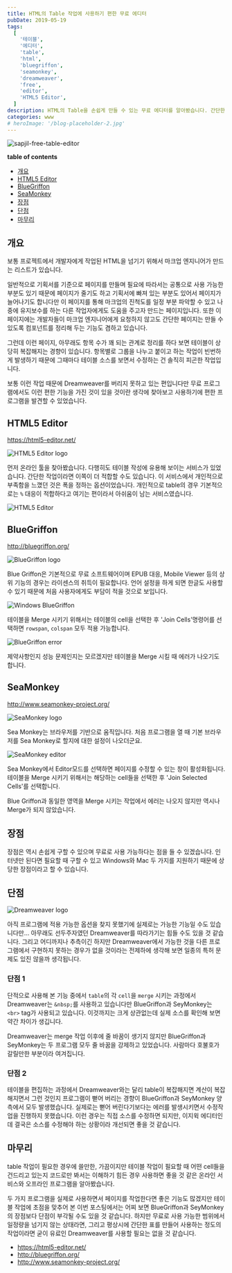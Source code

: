 ```yaml
---
title: HTML의 Table 작업에 사용하기 편한 무료 에디터
pubDate: 2019-05-19
tags:
  [
    '테이블',
    '에디터',
    'table',
    'html',
    'bluegriffon',
    'seamonkey',
    'dreamweaver',
    'free',
    'editor',
    'HTML5 Editor',
  ]
description: HTML의 Table을 손쉽게 만들 수 있는 무료 에디터를 알아봤습니다. 간단한 테이블이라면 유료인 Dreamweaver를 대체할 수 있는 프로그램들입니다.
categories: www
# heroImage: '/blog-placeholder-2.jpg'
---
```


![sapjil-free-table-editor](https://live.staticflickr.com/65535/40912840893_54db846d45_c.jpg)

**table of contents**

- [개요](#개요)
- [HTML5 Editor](#HTML5-Editor)
- [BlueGriffon](#BlueGriffon)
- [SeaMonkey](#SeaMonkey)
- [장점](#장점)
- [단점](#단점)
- [마무리](#마무리)

## 개요

보통 프로젝트에서 개발자에게 작업된 HTML을 넘기기 위해서 마크업 엔지니어가 만드는 리스트가 있습니다.

일반적으로 기획서를 기준으로 페이지를 만들며 필요에 따라서는 공통으로 사용 가능한 부분도 있기 때문에 페이지가 줄기도 하고 기획서에 빠져 있는 부분도 있어서 페이지가 늘어나기도 합니다만 이 페이지를 통해 마크업의 진척도를 일정 부분 파악할 수 있고 나중에 유지보수를 하는 다른 작업자에게도 도움을 주고자 만드는 페이지입니다. 또한 이 페이지에는 개발자들이 마크업 엔지니어에게 요청하지 않고도 간단한 페이지는 만들 수 있도록 컴포넌트를 정리해 두는 기능도 겸하고 있습니다.

그런데 이런 페이지, 아무래도 항목 수가 꽤 되는 관계로 정리를 하다 보면 테이블이 상당히 복잡해지는 경향이 있습니다. 항목별로 그룹을 나누고 붙이고 하는 작업이 빈번하게 발생하기 때문에 그때마다 테이블 소스를 보면서 수정하는 건 솔직히 피곤한 작업입니다.

보통 이런 작업 때문에 Dreamweaver를 버리지 못하고 있는 편입니다만 무료 프로그램에서도 이런 편한 기능을 가진 것이 있을 것이란 생각에 찾아보고 사용하기에 편한 프로그램을 발견할 수 있었습니다.

## HTML5 Editor

https://html5-editor.net/

![HTML5 Editor logo](https://live.staticflickr.com/65535/32934097997_ac25acd5c2.jpg)

먼저 온라인 툴을 찾아봤습니다. 다행히도 테이블 작성에 유용해 보이는 서비스가 있었습니다. 간단한 작업이라면 이쪽이 더 적합할 수도 있습니다. 이 서비스에서 개인적으로 부족함을 느꼈던 것은 폭을 정하는 옵션이었습니다. 개인적으로 table의 경우 기본적으로는 `%` 대응이 적합하다고 여기는 편이라서 아쉬움이 남는 서비스였습니다.

![HTML5 Editor](https://live.staticflickr.com/65535/47088835954_495ffa100b_c.jpg)

## BlueGriffon

http://bluegriffon.org/

![BlueGriffon logo](https://live.staticflickr.com/65535/34000501058_e722f0a336_n.jpg)

Blue Griffon은 기본적으로 무료 소프트웨어이며 EPUB 대응, Mobile Viewer 등의 상위 기능의 경우는 라이센스의 취득이 필요합니다. 언어 설정을 하게 되면 한글도 사용할 수 있기 때문에 처음 사용자에게도 부담이 적을 것으로 보입니다.

![Windows BlueGriffon](https://live.staticflickr.com/65535/47825767092_19a7f73d5b_c.jpg)

테이블을 Merge 시키기 위해서는 테이블의 cell을 선택한 후 'Join Cells'명령어를 선택하면 `rowspan`, `colspan` 모두 적용 가능합니다.

![BlueGriffon error](https://live.staticflickr.com/65535/47825824622_98ce510f15_c.jpg)

제약사항인지 성능 문제인지는 모르겠지만 테이블을 Merge 시킬 때 에러가 나오기도 합니다.

## SeaMonkey

http://www.seamonkey-project.org/

![SeaMonkey logo](https://live.staticflickr.com/65535/34000501008_5624afab18_n.jpg)

Sea Monkey는 브라우저를 기반으로 움직입니다. 처음 프로그램을 열 때 기본 브라우저를 Sea Monkey로 할지에 대한 설정이 나오더군요.

![SeaMonkey editor](https://live.staticflickr.com/65535/47878109331_4ddb730899_c.jpg)

Sea Monkey에서 Editor모드를 선택하면 페이지를 수정할 수 있는 창이 활성화됩니다. 테이블을 Merge 시키기 위해서는 해당하는 cell들을 선택한 후 'Join Selected Cells'를 선택합니다.

Blue Griffon과 동일한 영역을 Merge 시키는 작업에서 에러는 나오지 않지만 역시나 Merge가 되지 않았습니다.

## 장점

장점은 역시 손쉽게 구할 수 있으며 무료로 사용 가능하다는 점을 들 수 있겠습니다. 인터넷만 된다면 필요할 때 구할 수 있고 Windows와 Mac 두 가지를 지원하기 때문에 상당한 장점이라고 할 수 있습니다.

## 단점

![Dreamweaver logo](https://live.staticflickr.com/65535/32933515487_43e197f99f_n.jpg)

아직 프로그램에 적용 가능한 옵션을 찾지 못했기에 실제로는 가능한 기능일 수도 있습니다만...
아무래도 선두주자였던 Dreamweaver를 따라가기는 힘들 수도 있을 것 같습니다. 그리고 어디까지나 추측이긴 하지만 Dreamweaver에서 가능한 것을 다른 프로그램에서 구현하지 못하는 경우가 없을 것이라는 전제하에 생각해 보면 일종의 특허 문제도 있진 않을까 생각됩니다.

### 단점 1

단적으로 사용해 본 기능 중에서 `table`의 각 `cell`을 `merge` 시키는 과정에서 Dreamweaver는 `&nbsp;`를 사용하고 있습니다만 BlueGriffon과 SeyMonkey는 `<br>` tag가 사용되고 있습니다. 이것까지는 크게 상관없는데 실제 소스를 확인해 보면 약간 차이가 생깁니다.

Dreamweaver는 merge 작업 이후에 줄 바꿈이 생기지 않지만 BlueGriffon과 SeyMonkey는 두 프로그램 모두 줄 바꿈을 강제하고 있었습니다. 사람마다 호불호가 갈릴만한 부분이라 여겨집니다.

### 단점 2

테이블을 편집하는 과정에서 Dreamweaver와는 달리 table이 복잡해지면 계산이 복잡해지면서 그런 것인지 프로그램이 뻗어 버리는 경향이 BlueGriffon과 SeyMonkey 양측에서 모두 발생했습니다. 실제로는 뻗어 버린다기보다는 에러를 발생시키면서 수정작업을 진행하지 못했습니다. 이런 경우는 직접 소스를 수정하면 되지만, 이지윅 에디터인데 결국은 소스를 수정해야 하는 상황이라 개선되면 좋을 것 같습니다.

## 마무리

table 작업이 필요한 경우에 쓸만한, 가끔이지만 테이블 작업이 필요할 때 어떤 cell들을 건드리고 있는지 코드로만 봐서는 이해하기 힘든 경우 사용하면 좋을 것 같은 온라인 서비스와 오프라인 프로그램을 알아봤습니다.

두 가지 프로그램을 실제로 사용하면서 페이지를 작업한다면 좋은 기능도 많겠지만 테이블 작업에 초점을 맞추어 본 이번 포스팅에서는 어찌 보면 BlueGriffon과 SeyMonkey의 장점보다 단점이 부각될 수도 있을 것 같습니다. 하지만 무료로 사용 가능한 범위에서 일정량을 넘기지 않는 상태라면, 그리고 평상시에 간단한 표를 만들어 사용하는 정도의 작업이라면 굳이 유료인 Dreamweaver를 사용할 필요는 없을 것 같습니다.

- https://html5-editor.net/
- http://bluegriffon.org/
- http://www.seamonkey-project.org/
